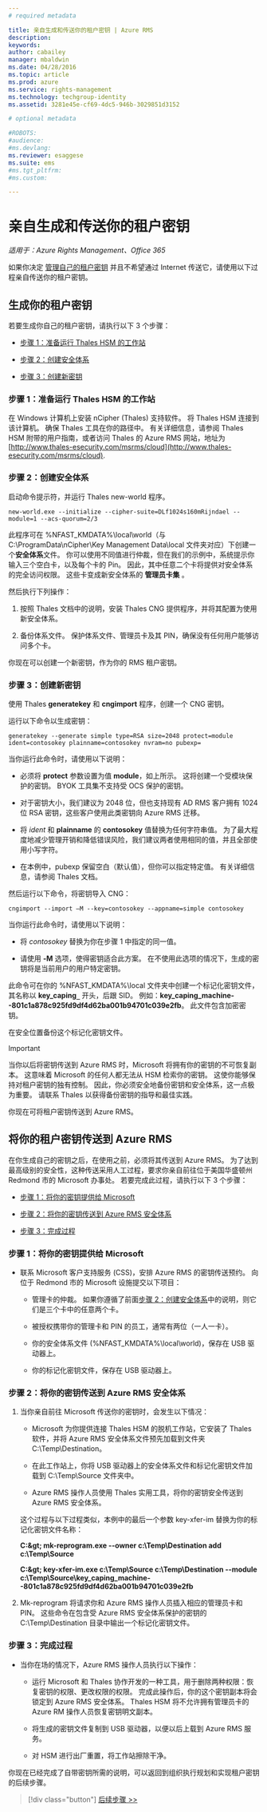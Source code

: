 ```yaml
---
# required metadata

title: 亲自生成和传送你的租户密钥 | Azure RMS
description:
keywords:
author: cabailey
manager: mbaldwin
ms.date: 04/28/2016
ms.topic: article
ms.prod: azure
ms.service: rights-management
ms.technology: techgroup-identity
ms.assetid: 3281e45e-cf69-4dc5-946b-3029851d3152

# optional metadata

#ROBOTS:
#audience:
#ms.devlang:
ms.reviewer: esaggese
ms.suite: ems
#ms.tgt_pltfrm:
#ms.custom:

---
```


# 亲自生成和传送你的租户密钥

*适用于：Azure Rights Management、Office 365*


如果你决定 [管理自己的租户密钥](plan-implement-tenant-key.md#choose-your-tenant-key-topology-managed-by-microsoft-the-default-or-managed-by-you-byok-) 并且不希望通过 Internet 传送它，请使用以下过程亲自传送你的租户密钥。

## 生成你的租户密钥
若要生成你自己的租户密钥，请执行以下 3 个步骤：

-   [步骤 1：准备运行 Thales HSM 的工作站](#step-1-prepare-a-workstation-with-thales-hsm)

-   [步骤 2：创建安全体系](#step-2-create-a-security-world)

-   [步骤 3：创建新密钥](#step-3-create-a-new-key)

### 步骤 1：准备运行 Thales HSM 的工作站
在 Windows 计算机上安装 nCipher (Thales) 支持软件。 将 Thales HSM 连接到该计算机。 确保 Thales 工具在你的路径中。 有关详细信息，请参阅 Thales HSM 附带的用户指南，或者访问 Thales 的 Azure RMS 网站，地址为 [http://www.thales-esecurity.com/msrms/cloud](http://www.thales-esecurity.com/msrms/cloud).

### 步骤 2：创建安全体系
启动命令提示符，并运行 Thales new-world 程序。

```
new-world.exe --initialize --cipher-suite=DLf1024s160mRijndael --module=1 --acs-quorum=2/3
```
此程序可在 %NFAST_KMDATA%\local\world（与 C:\ProgramData\nCipher\Key Management Data\local 文件夹对应）下创建一个**安全体系**文件。 你可以使用不同值进行仲裁，但在我们的示例中，系统提示你输入三个空白卡，以及每个卡的 Pin。 因此，其中任意二个卡将提供对安全体系的完全访问权限。  这些卡变成新安全体系的 **管理员卡集** 。

然后执行下列操作：

1.  按照 Thales 文档中的说明，安装 Thales CNG 提供程序，并将其配置为使用新安全体系。

2.  备份体系文件。 保护体系文件、管理员卡及其 PIN，确保没有任何用户能够访问多个卡。

你现在可以创建一个新密钥，作为你的 RMS 租户密钥。

### 步骤 3：创建新密钥
使用 Thales **generatekey** 和 **cngimport** 程序，创建一个 CNG 密钥。

运行以下命令以生成密钥：

```
generatekey --generate simple type=RSA size=2048 protect=module ident=contosokey plainname=contosokey nvram=no pubexp=
```
当你运行此命令时，请使用以下说明：

-   必须将 **protect** 参数设置为值 **module**，如上所示。 这将创建一个受模块保护的密钥。 BYOK 工具集不支持受 OCS 保护的密钥。

-   对于密钥大小，我们建议为 2048 位，但也支持现有 AD RMS 客户拥有 1024 位 RSA 密钥，这些客户使用此类密钥向 Azure RMS 迁移。

-   将 *ident* 和 **plainname** 的 **contosokey** 值替换为任何字符串值。 为了最大程度地减少管理开销和降低错误风险，我们建议两者使用相同的值，并且全部使用小写字符。

-   在本例中，pubexp 保留空白（默认值），但你可以指定特定值。 有关详细信息，请参阅 Thales 文档。

然后运行以下命令，将密钥导入 CNG：

```
cngimport --import –M --key=contosokey --appname=simple contosokey
```
当你运行此命令时，请使用以下说明：

-   将 *contosokey* 替换为你在步骤 1 中指定的同一值。

-   请使用 **-M** 选项，使得密钥适合此方案。 在不使用此选项的情况下，生成的密钥将是当前用户的用户特定密钥。

此命令可在你的 %NFAST_KMDATA%\local 文件夹中创建一个标记化密钥文件，其名称以 **key_caping`_`** 开头，后跟 SID。 例如：**key_caping_machine--801c1a878c925fd9df4d62ba001b94701c039e2fb**。 此文件包含加密密钥。

在安全位置备份这个标记化密钥文件。

> [!IMPORTANT]
> 当你以后将密钥传送到 Azure RMS 时，Microsoft 将拥有你的密钥的不可恢复副本。 这意味着 Microsoft 的任何人都无法从 HSM 检索你的密钥。 这使你能够保持对租户密钥的独有控制。 因此，你必须安全地备份密钥和安全体系，这一点极为重要。 请联系 Thales 以获得备份密钥的指导和最佳实践。

你现在可将租户密钥传送到 Azure RMS。

## 将你的租户密钥传送到 Azure RMS
在你生成自己的密钥之后，在使用之前，必须将其传送到 Azure RMS。 为了达到最高级别的安全性，这种传送采用人工过程，要求你亲自前往位于美国华盛顿州 Redmond 市的 Microsoft 办事处。 若要完成此过程，请执行以下 3 个步骤：

-   [步骤 1：将你的密钥提供给 Microsoft](#step-1-bring-your-key-to-microsoft)

-   [步骤 2：将你的密钥传送到 Azure RMS 安全体系](#step-2-transfer-your-key-to-the-azure-rms-security-world)

-   [步骤 3：完成过程](#step-3-closing-procedures)

### 步骤 1：将你的密钥提供给 Microsoft

-   联系 Microsoft 客户支持服务 (CSS)，安排 Azure RMS 的密钥传送预约。 向位于 Redmond 市的 Microsoft 设施提交以下项目：

    -   管理卡的仲裁。 如果你遵循了前面[步骤 2：创建安全体系](#step-2-create-a-security-world)中的说明，则它们是三个卡中的任意两个卡。

    -   被授权携带你的管理卡和 PIN 的员工，通常有两位（一人一卡）。

    -   你的安全体系文件 (%NFAST_KMDATA%\local\world)，保存在 USB 驱动器上。

    -   你的标记化密钥文件，保存在 USB 驱动器上。

### 步骤 2：将你的密钥传送到 Azure RMS 安全体系

1.  当你亲自前往 Microsoft 传送你的密钥时，会发生以下情况：

    -   Microsoft 为你提供连接 Thales HSM 的脱机工作站，它安装了 Thales 软件，并将 Azure RMS 安全体系文件预先加载到文件夹 C:\Temp\Destination。

    -   在此工作站上，你将 USB 驱动器上的安全体系文件和标记化密钥文件加载到 C:\Temp\Source 文件夹中。

    -   Azure RMS 操作人员使用 Thales 实用工具，将你的密钥安全传送到 Azure RMS 安全体系。

    这个过程与以下过程类似，本例中的最后一个参数 key-xfer-im 替换为你的标记化密钥文件名称：

    **C:\&gt; mk-reprogram.exe --owner c:\Temp\Destination add c:\Temp\Source**

    **C:\&gt; key-xfer-im.exe c:\Temp\Source c:\Temp\Destination --module c:\Temp\Source\key_caping_machine--801c1a878c925fd9df4d62ba001b94701c039e2fb**

2.  Mk-reprogram 将请求你和 Azure RMS 操作人员插入相应的管理员卡和 PIN。 这些命令在包含受 Azure RMS 安全体系保护的密钥的 C:\Temp\Destination 目录中输出一个标记化密钥文件。

### 步骤 3：完成过程

-   当你在场的情况下，Azure RMS 操作人员执行以下操作：

    -   运行 Microsoft 和 Thales 协作开发的一种工具，用于删除两种权限：恢复密钥的权限、更改权限的权限。 完成此操作后，你的这个密钥副本将会锁定到 Azure RMS 安全体系。 Thales HSM 将不允许拥有管理员卡的 Azure RM 操作人员恢复密钥明文副本。

    -   将生成的密钥文件复制到 USB 驱动器，以便以后上载到 Azure RMS 服务。

    -   对 HSM 进行出厂重置，将工作站擦除干净。

你现在已经完成了自带密钥所需的说明，可以返回到组织执行规划和实现租户密钥的后续步骤。

> [!div class="button"]
[后续步骤 >>](plan-implement-tenant-key.md#next-steps)





<!--HONumber=Apr16_HO4-->


